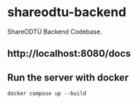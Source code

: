 # shareodtu-backend
ShareODTÜ Backend Codebase.

## http://localhost:8080/docs
## Run the server with docker
```
docker compose up --build